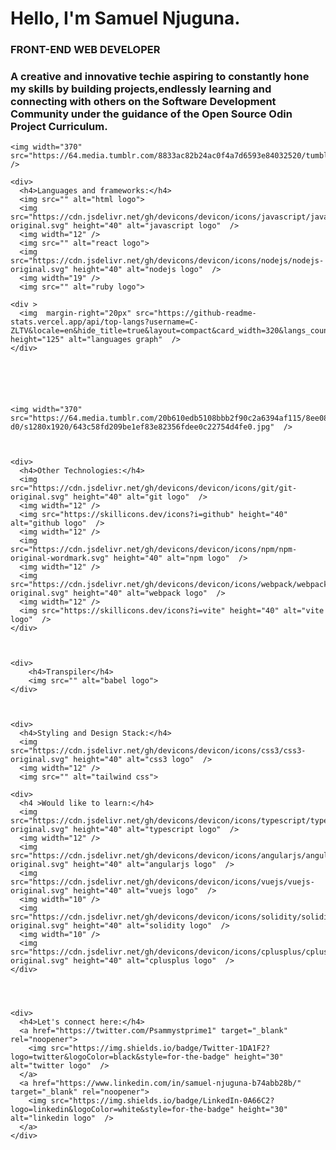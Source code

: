   <h1 >Hello, I'm Samuel Njuguna.</h1>
    <h3 >FRONT-END WEB DEVELOPER</h3>
    <h3 >A creative and innovative techie aspiring to constantly hone my skills by building projects,endlessly learning and connecting with others on the Software Development Community under the guidance of the Open Source Odin Project Curriculum.</h3>
    
  
    
    <img width="370"  src="https://64.media.tumblr.com/8833ac82b24ac0f4a7d6593e84032520/tumblr_mh4l01S6aS1qi8xj6o1_500.gifv"  />
    
    <div>
      <h4>Languages and frameworks:</h4>
      <img src="" alt="html logo">
      <img src="https://cdn.jsdelivr.net/gh/devicons/devicon/icons/javascript/javascript-original.svg" height="40" alt="javascript logo"  />
      <img width="12" />
      <img src="" alt="react logo">
      <img src="https://cdn.jsdelivr.net/gh/devicons/devicon/icons/nodejs/nodejs-original.svg" height="40" alt="nodejs logo"  />
      <img width="19" />  
      <img src="" alt="ruby logo">
 </div>
    
    <div >
      <img  margin-right="20px" src="https://github-readme-stats.vercel.app/api/top-langs?username=C-ZLTV&locale=en&hide_title=true&layout=compact&card_width=320&langs_count=5&theme=radical&hide_border=true&order=2" height="125" alt="languages graph"  />
    </div>
    
    
    
    
  
    
    <img width="370" src="https://64.media.tumblr.com/20b610edb5108bbb2f90c2a6394af115/8ee0824af54ebf42-d0/s1280x1920/643c58fd209be1ef83e82356fdee0c22754d4fe0.jpg"  />
    
   
    
    <div>
      <h4>Other Technologies:</h4>
      <img src="https://cdn.jsdelivr.net/gh/devicons/devicon/icons/git/git-original.svg" height="40" alt="git logo"  />
      <img width="12" />
      <img src="https://skillicons.dev/icons?i=github" height="40" alt="github logo"  />
      <img width="12" />
      <img src="https://cdn.jsdelivr.net/gh/devicons/devicon/icons/npm/npm-original-wordmark.svg" height="40" alt="npm logo"  />
      <img width="12" />
      <img src="https://cdn.jsdelivr.net/gh/devicons/devicon/icons/webpack/webpack-original.svg" height="40" alt="webpack logo"  />
      <img width="12" />
      <img src="https://skillicons.dev/icons?i=vite" height="40" alt="vite logo"  />
    </div>
    
    
    
    <div>
        <h4>Transpiler</h4>
        <img src="" alt="babel logo">
    </div>

  
    
    <div>
      <h4>Styling and Design Stack:</h4>
      <img src="https://cdn.jsdelivr.net/gh/devicons/devicon/icons/css3/css3-original.svg" height="40" alt="css3 logo"  />
      <img width="12" />
      <img src="" alt="tailwind css">
   </div>
    
    
    
    <div>
      <h4 >Would like to learn:</h4>
      <img src="https://cdn.jsdelivr.net/gh/devicons/devicon/icons/typescript/typescript-original.svg" height="40" alt="typescript logo"  />
      <img width="12" />
      <img src="https://cdn.jsdelivr.net/gh/devicons/devicon/icons/angularjs/angularjs-original.svg" height="40" alt="angularjs logo"  />  
      <img src="https://cdn.jsdelivr.net/gh/devicons/devicon/icons/vuejs/vuejs-original.svg" height="40" alt="vuejs logo"  />
      <img width="10" />
      <img src="https://cdn.jsdelivr.net/gh/devicons/devicon/icons/solidity/solidity-original.svg" height="40" alt="solidity logo"  />
      <img width="10" />
      <img src="https://cdn.jsdelivr.net/gh/devicons/devicon/icons/cplusplus/cplusplus-original.svg" height="40" alt="cplusplus logo"  />
    </div>
    
   
    
    
    <div>
      <h4>Let's connect here:</h4>
      <a href="https://twitter.com/Psammystprime1" target="_blank" rel="noopener">
        <img src="https://img.shields.io/badge/Twitter-1DA1F2?logo=twitter&logoColor=black&style=for-the-badge" height="30" alt="twitter logo"  />
      </a>
      <a href="https://www.linkedin.com/in/samuel-njuguna-b74abb28b/" target="_blank" rel="noopener">
        <img src="https://img.shields.io/badge/LinkedIn-0A66C2?logo=linkedin&logoColor=white&style=for-the-badge" height="30" alt="linkedin logo"  />
      </a>
    </div>
    
 
    
   
<!---
PsammystPrime/PsammystPrime is a ✨ special ✨ repository because its `README.md` (this file) appears on your GitHub profile.
You can click the Preview link to take a look at your changes.
--->
